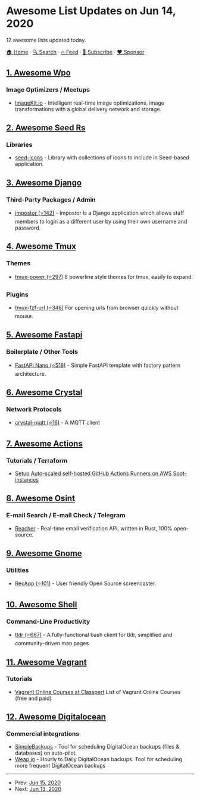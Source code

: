 # Awesome List Updates on Jun 14, 2020

12 awesome lists updated today.

[🏠 Home](/README.md) · [🔍 Search](https://www.trackawesomelist.com/search/) · [🔥 Feed](https://www.trackawesomelist.com/rss.xml) · [📮 Subscribe](https://trackawesomelist.us17.list-manage.com/subscribe?u=d2f0117aa829c83a63ec63c2f&id=36a103854c) · [❤️  Sponsor](https://github.com/sponsors/theowenyoung)



## [1. Awesome Wpo](/content/davidsonfellipe/awesome-wpo/README.md)

### Image Optimizers / Meetups

*   [ImageKit.io](https://imagekit.io) - Intelligent real-time image optimizations, image transformations with a global delivery network and storage.

## [2. Awesome Seed Rs](/content/seed-rs/awesome-seed-rs/README.md)

### Libraries

*   [seed-icons](https://crates.io/crates/seed-icons) - Library with collections of icons to include in Seed-based application.

## [3. Awesome Django](/content/wsvincent/awesome-django/README.md)

### Third-Party Packages / Admin

*   [impostor (⭐142)](https://github.com/avallbona/Impostor) - Impostor is a Django application which allows staff members to login as a different user by using their own username and password.

## [4. Awesome Tmux](/content/rothgar/awesome-tmux/README.md)

### Themes

*   [tmux-power (⭐297)](https://github.com/wfxr/tmux-power) 8 powerline style themes for tmux, easily to expand.

### Plugins

*   [tmux-fzf-url (⭐346)](https://github.com/wfxr/tmux-fzf-url) For opening urls from browser quickly without mouse.

## [5. Awesome Fastapi](/content/mjhea0/awesome-fastapi/README.md)

### Boilerplate / Other Tools

*   [FastAPI Nano (⭐518)](https://github.com/rednafi/fastapi-nano) - Simple FastAPI template with factory pattern architecture.

## [6. Awesome Crystal](/content/veelenga/awesome-crystal/README.md)

### Network Protocols

*   [crystal-mqtt (⭐16)](https://github.com/spider-gazelle/crystal-mqtt) - A MQTT client

## [7. Awesome Actions](/content/sdras/awesome-actions/README.md)

### Tutorials / Terraform

*   [Setup Auto-scaled self-hosted GitHub Actions Runners on AWS Spot-instances](https://040code.github.io/2020/05/25/scaling-selfhosted-action-runners)

## [8. Awesome Osint](/content/jivoi/awesome-osint/README.md)

### E-mail Search / E-mail Check / Telegram

*   [Reacher](https://reacher.email) - Real-time email verification API, written in Rust, 100% open-source.

## [9. Awesome Gnome](/content/Kazhnuz/awesome-gnome/README.md)

### Utilities

*   [RecApp (⭐101)](https://github.com/amikha1lov/RecApp) - User friendly Open Source screencaster.

## [10. Awesome Shell](/content/alebcay/awesome-shell/README.md)

### Command-Line Productivity

*   [tldr (⭐667)](https://github.com/raylee/tldr-sh-client) - A fully-functional bash client for tldr, simplified and community-driven man pages

## [11. Awesome Vagrant](/content/iJackUA/awesome-vagrant/README.md)

### Tutorials

*   [Vagrant Online Courses at Classpert](https://classpert.com/vagrant) List of Vagrant Online Courses (free and paid)

## [12. Awesome Digitalocean](/content/jonleibowitz/awesome-digitalocean/README.md)

### Commercial integrations

*   [SimpleBackups](https://simplebackups.io) - Tool for scheduling DigitalOcean backups (files & databases) on auto-pilot.
*   [Weap.io](https://weap.io) - Hourly to Daily DigitalOcean backups. Tool for scheduling more frequent DigitalOcean backups

---

- Prev: [Jun 15, 2020](/content/2020/06/15/README.md)
- Next: [Jun 13, 2020](/content/2020/06/13/README.md)